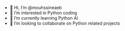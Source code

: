 - 👋 Hi, I’m @mouhssineaeb
- 👀 I’m interested in Python coding
- 🌱 I’m currently learning Python AI
- 💞️ I’m looking to collaborate on Python related projects

<!---
mouhssineaeb/mouhssineaeb is a ✨ special ✨ repository because its `README.md` (this file) appears on your GitHub profile.
You can click the Preview link to take a look at your changes.
--->
